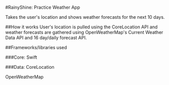 #RainyShine: Practice Weather App

Takes the user's location and shows weather forecasts for the next 10 days.

##How it works
User's location is pulled using the CoreLocation API and weather forecasts are gathered using OpenWeatherMap's Current Weather Data API and 16 day/daily forecast API.

##Frameworks/libraries used

###Core:
Swift


###Data:
CoreLocation

OpenWeatherMap
